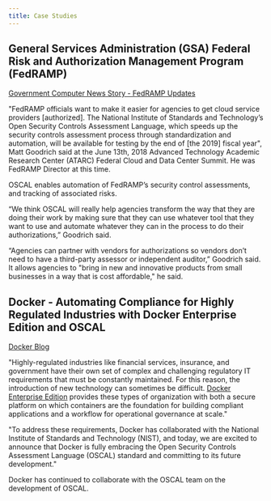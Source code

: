 ```yaml
---
title: Case Studies
---
```


## General Services Administration (GSA) Federal Risk and Authorization Management Program (FedRAMP)

<a href="https://gcn.com/articles/2018/06/14/fedramp-updates.aspx" data-proofer-ignore="yes">Government Computer News Story - FedRAMP Updates</a>

"FedRAMP officials want to make it easier for agencies to get cloud service providers [authorized]. The National Institute of Standards and Technology’s Open Security Controls Assessment Language, which speeds up the security controls assessment process through standardization and automation, will be available for testing by the end of [the 2019] fiscal year", Matt Goodrich said at the June 13th, 2018 Advanced Technology Academic Research Center (ATARC) Federal Cloud and Data Center Summit. He was FedRAMP Director at this time.

OSCAL enables automation of FedRAMP’s security control assessments, and tracking of associated risks.

“We think OSCAL will really help agencies transform the way that they are doing their work by making sure that they can use whatever tool that they want to use and automate whatever they can in the process to do their authorizations,” Goodrich said.

“Agencies can partner with vendors for authorizations so vendors don’t need to have a third-party assessor or independent auditor,” Goodrich said. It allows agencies to "bring in new and innovative products from small businesses in a way that is cost affordable," he said.

## Docker - Automating Compliance for Highly Regulated Industries with Docker Enterprise Edition and OSCAL

[Docker Blog](https://blog.docker.com/2018/05/automating-compliance-docker-ee-oscal/)

"Highly-regulated industries like financial services, insurance, and government have their own set of complex and challenging regulatory IT requirements that must be constantly maintained. For this reason, the introduction of new technology can sometimes be difficult. [Docker Enterprise Edition](https://blog.docker.com/2018/04/announcing-docker-enterprise-edition-2-0/) provides these types of organization with both a secure platform on which containers are the foundation for building compliant applications and a workflow for operational governance at scale."

"To address these requirements, Docker has collaborated with the National Institute of Standards and Technology (NIST), and today, we are excited to announce that Docker is fully embracing the Open Security Controls Assessment Language (OSCAL) standard and committing to its future development."

Docker has continued to collaborate with the OSCAL team on the development of OSCAL.

